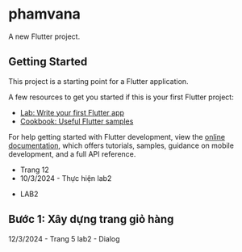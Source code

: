 # phamvana

A new Flutter project.

## Getting Started

This project is a starting point for a Flutter application.

A few resources to get you started if this is your first Flutter project:

- [Lab: Write your first Flutter app](https://docs.flutter.dev/get-started/codelab)
- [Cookbook: Useful Flutter samples](https://docs.flutter.dev/cookbook)

For help getting started with Flutter development, view the
[online documentation](https://docs.flutter.dev/), which offers tutorials,
samples, guidance on mobile development, and a full API reference.

- Trang 12
- 10/3/2024 - Thực hiện lab2
* LAB2
## Bước 1: Xây dựng trang giỏ hàng
12/3/2024 - Trang 5 lab2 - Dialog

